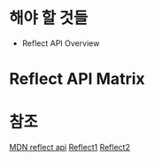 # 해야 할 것들
* Reflect API Overview

# Reflect API Matrix

# 참조
[MDN reflect api](https://developer.mozilla.org/ko/docs/Web/JavaScript/Reference/Global_Objects/Reflect)
[Reflect1](http://codepen.io/otwm/pen/YWgAYP)
[Reflect2](http://codepen.io/otwm/pen/wWOPry?editors=0011)